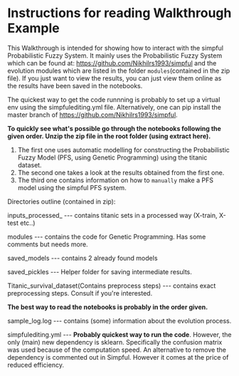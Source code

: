 # Instructions for reading Walkthrough Example


This Walkthrough is intended for showing how to interact with the simpful Probabilistic Fuzzy System. It mainly uses the Probabilistic Fuzzy System which can be found at: https://github.com/Nikhilrs1993/simpful and the evolution modules which are listed in the folder `modules`(contained in the zip file). If you just want to view the results, you can just view them online as the results have been saved in the notebooks.

The quickest way to get the code runnning is probably to set up a virtual env using the simpfulediting.yml file.
Alternatively, one can pip install the master branch of https://github.com/Nikhilrs1993/simpful.

**To quickly see what's possible go through the notebooks following the given order. Unzip the zip file in the root folder (using extract here).**

1. The first one uses automatic modelling for constructing the Probabilistic Fuzzy Model (PFS, using Genetic Programming) using the titanic dataset.
2. The second one takes a look at the results obtained from the first one.
3. The third one contains information on how to `manually` make a PFS model using the simpful PFS system.

Directories outline (contained in zip):

inputs_processed_ --- contains titanic sets in a processed way (X-train, X-test etc..)

modules --- contains the code for Genetic Programming. Has some comments but needs more.

saved_models --- contains 2 already found models

saved_pickles --- Helper folder for saving intermediate results.

Titanic_survival_dataset(Contains preprocess steps) --- contains exact preprocessing steps. Consult if you're interested.

**The best way to read the notebooks is probably in the order given.**

sample_log.log --- contains (some) information about the evolution process.

simpfulediting.yml --- **Probably quickest way to run the code**. However, the only (main) new dependency is sklearn. Specifically the confusion matrix was used because of the computation speed. An alternative to remove the dependency is commented out in Simpful. However it comes at the price of reduced efficiency.
